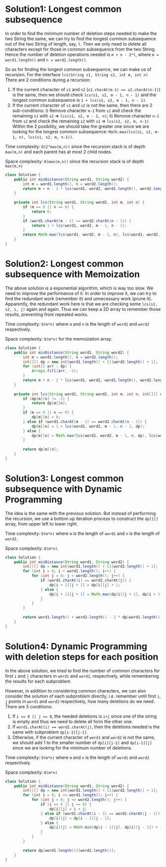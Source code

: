 # Solution1: Longest common subsequence

In order to find the minimum number of deletion steps needed to make the two String the same, we can try to find the longest common subsequence out of the two String of length, say, `l`. Then we only need to delete all characters except for those in common subsequence from the two String. Hence the number of deletion operations needed is `m + n - 2*l`, where `m = word1.length()` and `n = word2.length()`.  

So as for finding the longest common subsequence, we can make us of recursion. For the interface `lcs(String s1, String s2, int m, int n)` There are 2 conditions during a recursion:    

1. If the current character of `s1` and `s2` (`s1.charAt(m-1) == s2.charAt(n-1)`) is the same, then we should check `lcs(s1, s2, m - 1, n - 1)` and the longest common subsequence is `1 + lcs(s1, s2, m - 1, n - 1)`.   
2. If the current character of `s1` and `s2` is not the same, then there are 2 sub-conditions: i) Remove character `m-1` from `s1` and check the remaining `s1` with `s2` => `lcs(s1, s2, m - 1, n)`; ii) Remove character `n-1` from `s2` and check the remaining `s2` with `s1` => `lcs(s1, s2, m, n-1)`     
Within the 2 posibility, we should take the greater one since we are looking for the longest common subsequence: `Math.max(lcs(s1, s2, m-1, n), lcs(s1, s2, m, n-1))`.   

Time complexity: `O(2^max(m,n))` since the recursion stack is of depth `max(m,n)` and each parent has at most 2 child nodes. 

Space complexity: `O(max(m,n))` since the recursion stack is of depth `max(m,n)`

```Java
class Solution {
    public int minDistance(String word1, String word2) {
        int m = word1.length(), n = word2.length();
        return m + n - 2 * lcs(word1, word2, word1.length(), word2.length());
    }
    
    private int lcs(String word1, String word2, int m, int n) {
        if (m == 0 || n == 0) {
            return 0;
        }
        if (word1.charAt(m - 1) == word2.charAt(n - 1)) {
            return 1 + lcs(word1, word2, m - 1, n - 1);
        }
        return Math.max(lcs(word1, word2, m - 1, n), lcs(word1, word2, m, n - 1));
    }
}
```

# Solution2: Longest common subsequence with Memoization

The above solution is a exponential algorithm, which is way too slow. We need to improve the performance of it. In order to improve it, we can try to find the redundant work (remember it) and unnecessary work (prune it). Apparently, the redundant work here is that we are checking some `lcs(s1, s2, i, j)` again and again. Thus we can keep a 2D array to remember those results, preventing from repeated works. 

Time complexity: `O(m*n)` where `m` and `n` is the length of `word1` and `word2` respectively.  

Space complexity: `O(m*n)` for the memoization array. 

```Java
class Solution {
    public int minDistance(String word1, String word2) {
        int m = word1.length(), n = word2.length();
        int[][] dp = new int[word1.length() + 1][word2.length() + 1];
        for (int[] arr : dp) {
            Arrays.fill(arr, -1);
        }
        return m + n - 2 * lcs(word1, word2, word1.length(), word2.length(), dp);
    }
    
    private int lcs(String word1, String word2, int m, int n, int[][] dp) {
        if (dp[m][n] != -1) {
            return dp[m][n];
        }
        if (m == 0 || n == 0) {
            dp[m][n] = 0;
        } else if (word1.charAt(m - 1) == word2.charAt(n - 1)) {
            dp[m][n] = 1 + lcs(word1, word2, m - 1, n - 1, dp);
        } else {
            dp[m][n] = Math.max(lcs(word1, word2, m - 1, n, dp), lcs(word1, word2, m, n - 1, dp));
        }
        
        return dp[m][n];
    }
}
```

# Solution3: Longest common subsequence with Dynamic Programming

The idea is the same with the previous solution. But instead of performing the recursion, we use a bottom up iteration process to construct the `dp[][]` array, from upper left to lower right.  

Time complexity: `O(m*n)` where `m` is the length of `word1` and `n` is the length of `word2`.  

Space complexity: `O(m*n)`.

```Java
class Solution {
    public int minDistance(String word1, String word2) {
        int[][] dp = new int[word1.length() + 1][word2.length() + 1];
        for (int i = 0; i < word1.length(); i++) {
            for (int j = 0; j < word2.length(); j++) {
                if (word1.charAt(i) == word2.charAt(j)) {
                    dp[i + 1][j + 1] = dp[i][j] + 1;
                } else {
                    dp[i + 1][j + 1] = Math.max(dp[i][j + 1], dp[i + 1][j]);
                }
            }
        }
        
        return word1.length() + word2.length() - 2 * dp[word1.length()][word2.length()];
    }
}
```

# Solution4: Dynamic Programming with deletion steps for each position

In the above solution, we tried to find the number of common characters for first `i` and `j` characters in `word1` and `word2`, respectively, while remembering the results for each subproblem.  

However, in addition to considering common characters, we can also consider the solution of each subproblem directly, i.e. remember until first `i`, `j` points in `word1` and `word2` respectively, how many deletions do we need. There are 3 conditions:   
1. If `i == 0 || j == 0`, the needed deletions is `i+j` since one of the string is empty and thus we need to delete all form the other one.  
2. If `word1.charAt(i) == word2.charAt(j)`, then the deletions needed is the same with subproblem `dp[i-1][j-1]`.  
3. Otherwise, if the current character of `word1` and `word2` is not the same, we should add 1 to the smaller number of `dp[i][j-1]` and `dp[i-1][j]` since we are looking for the minimum number of deletions.  

Time complexity: `O(m*n)` where `m` and `n` is the length of `word1` and `word2` respectively.  

Space complexity: `O(m*n)`

```Java
class Solution {
    public int minDistance(String word1, String word2) {
        int[][] dp = new int[word1.length() + 1][word2.length() + 1];
        for (int i = 0; i <= word1.length(); i++) {
            for (int j = 0; j <= word2.length(); j++) {
                if (i == 0 || j == 0) {
                    dp[i][j] = i + j;
                } else if (word1.charAt(i - 1) == word2.charAt(j - 1)) {
                    dp[i][j] = dp[i - 1][j - 1];
                } else {
                    dp[i][j] = Math.min(dp[i - 1][j], dp[i][j - 1]) + 1;
                }
            }
        }
        
        return dp[word1.length()][word2.length()];
    }
}
```

